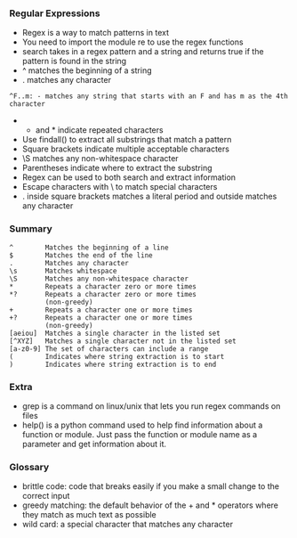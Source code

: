 ### Regular Expressions
- Regex is a way to match patterns in text
- You need to import the module re to use the regex functions
- search takes in a regex pattern and a string and returns true if the pattern is found in the string
- ^ matches the beginning of a string
- . matches any character
```
^F..m: - matches any string that starts with an F and has m as the 4th character
```
- + and * indicate repeated characters
- Use findall() to extract all substrings that match a pattern
- Square brackets indicate multiple acceptable characters
- \S matches any non-whitespace character
- Parentheses indicate where to extract the substring
- Regex can be used to both search and extract information
- Escape characters with \ to match special characters
- . inside square brackets matches a literal period and outside matches any character

### Summary
```
^        Matches the beginning of a line
$        Matches the end of the line
.        Matches any character
\s       Matches whitespace
\S       Matches any non-whitespace character
*        Repeats a character zero or more times
*?       Repeats a character zero or more times 
         (non-greedy)
+        Repeats a character one or more times
+?       Repeats a character one or more times 
         (non-greedy)
[aeiou]  Matches a single character in the listed set
[^XYZ]   Matches a single character not in the listed set
[a-z0-9] The set of characters can include a range
(        Indicates where string extraction is to start
)        Indicates where string extraction is to end
```

### Extra
- grep is a command on linux/unix that lets you run regex commands on files
- help() is a python command used to help find information about a function or module. Just pass the function or module name as a parameter and get information about it.

### Glossary
- brittle code: code that breaks easily if you make a small change to the correct input
- greedy matching: the default behavior of the + and * operators where they match as much text as possible
- wild card: a special character that matches any character
